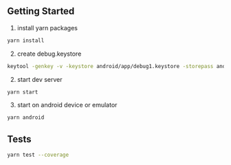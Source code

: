 
## Getting Started

1. install yarn packages
```sh
yarn install
```


2. create debug.keystore
```sh
keytool -genkey -v -keystore android/app/debug1.keystore -storepass android -alias androiddebugkey1 -keypass android -keyalg RSA -keysize 2048 -validity 10000
```

2. start dev server 
```sh
yarn start
```

3. start on android device or emulator
```sh
yarn android
```

## Tests

```sh
yarn test --coverage
```
